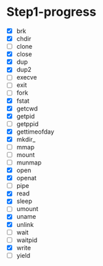 # Step1-progress

- [x] brk
- [x] chdir
- [ ] clone
- [x] close
- [x] dup
- [x] dup2
- [ ] execve
- [ ] exit
- [ ] fork
- [x] fstat
- [x] getcwd
- [x] getpid
- [ ] getppid
- [x] gettimeofday
- [x] mkdir_
- [ ] mmap
- [ ] mount
- [ ] munmap
- [x] open
- [x] openat
- [ ] pipe
- [x] read
- [x] sleep
- [ ] umount
- [x] uname
- [x] unlink
- [ ] wait
- [ ] waitpid
- [x] write
- [ ] yield
